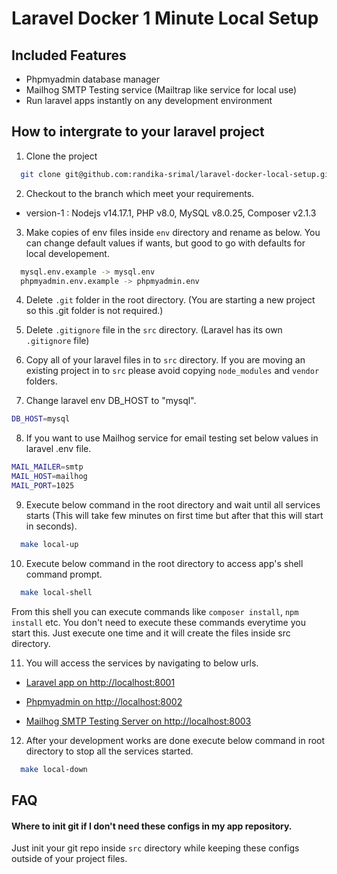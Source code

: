 
# Laravel Docker 1 Minute Local Setup

## Included Features

- Phpmyadmin database manager
- Mailhog SMTP Testing service (Mailtrap like service for local use)
- Run laravel apps instantly on any development environment




## How to intergrate to your laravel project



1. Clone the project

```bash
  git clone git@github.com:randika-srimal/laravel-docker-local-setup.git
```

2. Checkout to the branch which meet your requirements.

- version-1 : Nodejs v14.17.1, PHP v8.0, MySQL v8.0.25, Composer v2.1.3

3. Make copies of env files inside `env` directory and rename as below.
You can change default values if wants, but good to go with defaults for local developement. 

```bash
  mysql.env.example -> mysql.env
  phpmyadmin.env.example -> phpmyadmin.env
```

4. Delete `.git` folder in the root directory. (You are starting a new project so this .git folder is not required.)

5. Delete `.gitignore` file in the `src` directory. (Laravel has its own `.gitignore` file)

6. Copy all of your laravel files in to `src` directory. If you are moving an existing project in to `src` please avoid copying `node_modules` and `vendor` folders.

7. Change laravel env DB_HOST to "mysql".

```bash
DB_HOST=mysql
```

8. If you want to use Mailhog service for email testing set below values in laravel .env file.

```bash
MAIL_MAILER=smtp
MAIL_HOST=mailhog
MAIL_PORT=1025
```
 
9. Execute below command in the root directory and wait until all services starts (This will take few minutes on first time but after that this will start in seconds).

```bash
  make local-up
```
10. Execute below command in the root directory to access app's shell command prompt.

```bash
  make local-shell
```
From this shell you can execute commands like `composer install`, `npm install` etc. You don't need to execute these commands everytime you start this. Just execute one time and it will create the files inside src directory. 

11. You will access the services by navigating to below urls.

- [Laravel app on http://localhost:8001](http://localhost:8001)

- [Phpmyadmin on http://localhost:8002](http://localhost:8002)

- [Mailhog SMTP Testing Server on http://localhost:8003](http://localhost:8003)

12. After your development works are done execute below command in root directory to stop all the services started.

```bash
  make local-down
```


  
## FAQ

#### Where to init git if I don't need these configs in my app repository. 

Just init your git repo inside `src` directory while keeping these configs outside of your project files.

  